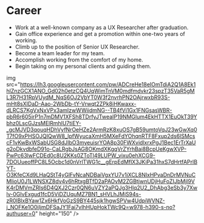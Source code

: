 # Career
- Work at a well-known company as a UX Researcher after graduation.
- Gain office experience and get a promotion within one-two years of working.
- Climb up to the position of Senior UX Researcher.
- Become a team leader for my team.
-  Accomplish working from the comfort of my home. 
- Begin taking on my personal clients and guiding them.

img src="https://lh3.googleusercontent.com/pw/ADCreHe18eIOmTdiA2Q1A8Ek1hlZnzGCX1ANO_Gd02h0etzCQ4UqWimTnVM0mdfmdvkr23spzT35VaR5gML3R7H31RpVUydM_NqS6OJ2VbYT0W3f2nvrhPN2OAjrwxbR93S-mHt8sXIDaD-Aao-2WbDb-tY-Vrwqt2ZPk8iHKwaxx-dLRCS7KgVxNxVPx3amIzwWWiidmNG--TB4fVi1Gx1FNGsasWBR-pbR6r605irP1n7mDMV1XFSh8TDrfyJTweaIP19NMGlum4EkHTTX1EuOkT39Ybhz0LscGJzsMElRmhlU7tiEY-_gcMJVD3qouqHDhVyfNrOeHZe2ArmRzK8xuOS7gB59umtoVqJ23wGwXq0T7fO9xPHSOJQIQwW8_IpfWyucaXmH5MXeFdYOhqnRTF8Fxup2ds6lSMcscF1vKwBxWSabUSG8dJIbO3myeuisrYOA8p30FWXvidlxrxPgJ1Bec1ErTrXaUg2oDkvdbfeD91o-CaLRgbJsAG8OKmdXKgqVrZYrhBai8BcpUeKgwXVP-PwPc63lwFCDEd0c8U2KKs0ZToTl49LUPW_vixu0ehXCG9-7DOUueoffPC8L5Ocbc1d0nVrlTWG1c__gErpEdMflX3JKiPa31hxS7dHrtfAPrlBYT-O3KfeCXd9LHaQStT4yGlFvNcaNDBaiVgxYU7v1iXCL8NIxHPvaDnDrMVNuCMIioU0J1LWNSXZ8dv4v6hRtxgBTfD2aPAOvM2ZGBtjwnUDjHuFoZIJbMjl9VK4rDMVmZRIs6D4QXJ2Czr0QN6uVZY2aPQJg3HIq2U2_DhAbg3eSb3y7Xwlv-0GIvExgud1fcD5ViDZUquMZ7BN1_sHVLhJMiS94s-zR0lBlxBYaw1Zx6HkfVoGzS9BY445sjk1hgwSPVw4UdpiWVNZ-j_NOFKe1O0iIjmDFSaJY1Fai7vIhHUpHokTWc9Q=w978-h390-s-no?authuser=0" height="150" />
